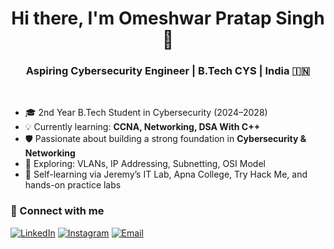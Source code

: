 <h1 align="center">Hi there, I'm Omeshwar Pratap Singh 👋</h1>
<h3 align="center">Aspiring Cybersecurity Engineer | B.Tech CYS | India 🇮🇳</h3> <br>

- 🎓 2nd Year B.Tech Student in Cybersecurity (2024–2028)
- 💡 Currently learning: **CCNA, Networking, DSA With C++**
- 🛡️ Passionate about building a strong foundation in **Cybersecurity & Networking**
- 🌱 Exploring: VLANs, IP Addressing, Subnetting, OSI Model
- 🧠 Self-learning via Jeremy’s IT Lab, Apna College, Try Hack Me, and hands-on practice labs


### 🤝 Connect with me

[![LinkedIn](https://img.shields.io/badge/LinkedIn-blue?logo=linkedin&logoColor=white)](https://www.linkedin.com/in/omeshwar23/)
[![Instagram](https://img.shields.io/badge/Instagram-pink?logo=instagram&logoColor=white)](https://www.instagram.com/omeshwar.23/)
[![Email](https://img.shields.io/badge/Email-red?logo=gmail&logoColor=white)](mailto:omeshwarsingh96@gmail.com)
